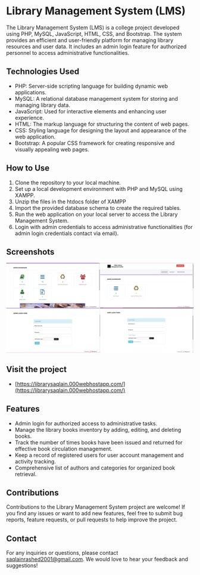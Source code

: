 # Library Management System (LMS)

The Library Management System (LMS) is a college project developed using PHP, MySQL, JavaScript, HTML, CSS, and Bootstrap. The system provides an efficient and user-friendly platform for managing library resources and user data. It includes an admin login feature for authorized personnel to access administrative functionalities.

## Technologies Used

- PHP: Server-side scripting language for building dynamic web applications.
- MySQL: A relational database management system for storing and managing library data.
- JavaScript: Used for interactive elements and enhancing user experience.
- HTML: The markup language for structuring the content of web pages.
- CSS: Styling language for designing the layout and appearance of the web application.
- Bootstrap: A popular CSS framework for creating responsive and visually appealing web pages.

## How to Use

1. Clone the repository to your local machine.
2. Set up a local development environment with PHP and MySQL using XAMPP.
3. Unzip the files in the htdocs folder of XAMPP
4. Import the provided database schema to create the required tables.
5. Run the web application on your local server to access the Library Management System.
6. Login with admin credentials to access administrative functionalities (for admin login credentials contact via email).

## Screenshots

![Library Management System](Library%20Management%20System.png)

## Visit the project

- [https://librarysaqlain.000webhostapp.com/](https://librarysaqlain.000webhostapp.com/)

## Features

- Admin login for authorized access to administrative tasks.
- Manage the library books inventory by adding, editing, and deleting books.
- Track the number of times books have been issued and returned for effective book circulation management.
- Keep a record of registered users for user account management and activity tracking.
- Comprehensive list of authors and categories for organized book retrieval.

## Contributions

Contributions to the Library Management System project are welcome! If you find any issues or want to add new features, feel free to submit bug reports, feature requests, or pull requests to help improve the project.

## Contact

For any inquiries or questions, please contact [saqlainrashed2001@gmail.com](mailto:your-email-address). We would love to hear your feedback and suggestions!
